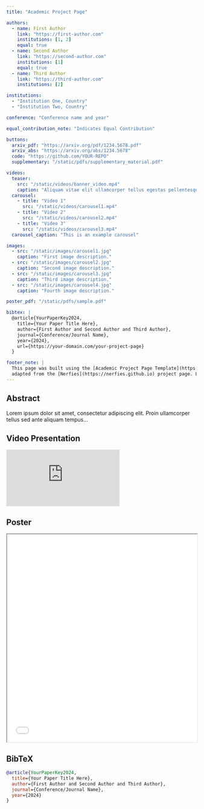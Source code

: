 ```yaml
---
title: "Academic Project Page"

authors:
  - name: First Author
    link: "https://first-author.com"
    institutions: [1, 2]
    equal: true
  - name: Second Author
    link: "https://second-author.com"
    institutions: [1]
    equal: true
  - name: Third Author
    link: "https://third-author.com"
    institutions: [2]

institutions:
  - "Institution One, Country"
  - "Institution Two, Country"

conference: "Conference name and year"

equal_contribution_note: "Indicates Equal Contribution"

buttons:
  arxiv_pdf: "https://arxiv.org/pdf/1234.5678.pdf"
  arxiv_abs: "https://arxiv.org/abs/1234.5678"
  code: "https://github.com/YOUR-REPO"
  supplementary: "/static/pdfs/supplementary_material.pdf"

videos:
  teaser: 
    src: "/static/videos/banner_video.mp4"
    caption: "Aliquam vitae elit ullamcorper tellus egestas pellentesque. Ut lacus tellus, maximus vel lectus at, placerat pretium mi. Maecenas dignissim tincidunt vestibulum. Sed consequat hendrerit nisl ut maximus."
  carousel:
    - title: "Video 1"
      src: "/static/videos/carousel1.mp4"
    - title: "Video 2"
      src: "/static/videos/carousel2.mp4"
    - title: "Video 3"
      src: "/static/videos/carousel3.mp4"
  carousel_caption: "This is an example carousel"

images:
  - src: "/static/images/carousel1.jpg"
    caption: "First image description."
  - src: "/static/images/carousel2.jpg"
    caption: "Second image description."
  - src: "/static/images/carousel3.jpg"
    caption: "Third image description."
  - src: "/static/images/carousel4.jpg"
    caption: "Fourth image description."

poster_pdf: "/static/pdfs/sample.pdf"

bibtex: |
  @article{YourPaperKey2024,
    title={Your Paper Title Here},
    author={First Author and Second Author and Third Author},
    journal={Conference/Journal Name},
    year={2024},
    url={https://your-domain.com/your-project-page}
  }

footer_note: |
  This page was built using the [Academic Project Page Template](https://github.com/eliahuhorwitz/Academic-project-page-template),
  adapted from the [Nerfies](https://nerfies.github.io) project page. Licensed under a [CC BY-SA 4.0](http://creativecommons.org/licenses/by-sa/4.0/) license.
---
```


## Abstract
Lorem ipsum dolor sit amet, consectetur adipiscing elit. Proin ullamcorper tellus sed ante aliquam tempus...

## Video Presentation
<iframe src="https://www.youtube.com/embed/JkaxUblCGz0" frameborder="0" allow="autoplay; encrypted-media" allowfullscreen></iframe>

## Poster
<iframe src="/static/pdfs/sample.pdf" width="100%" height="550"></iframe>

## BibTeX
```bibtex
@article{YourPaperKey2024,
  title={Your Paper Title Here},
  author={First Author and Second Author and Third Author},
  journal={Conference/Journal Name},
  year={2024}
}
